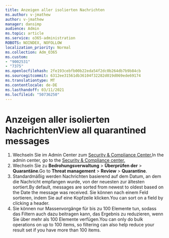 ```yaml
---
title: Anzeigen aller isolierten Nachrichten
ms.author: v-jmathew
author: v-jmathew
manager: dansimp
audience: Admin
ms.topic: article
ms.service: o365-administration
ROBOTS: NOINDEX, NOFOLLOW
localization_priority: Normal
ms.collection: Adm_O365
ms.custom:
- "9002531"
- "7375"
ms.openlocfilehash: 2fe193cebfb00b22eda54f2dc0b264db7b9b84cb
ms.sourcegitcommit: 6312ee31561db36104f32282d019d069ede69174
ms.translationtype: MT
ms.contentlocale: de-DE
ms.lasthandoff: 03/11/2021
ms.locfileid: "50736250"
---
```

# <a name="view-all-quarantined-messages"></a><span data-ttu-id="364ab-102">Anzeigen aller isolierten Nachrichten</span><span class="sxs-lookup"><span data-stu-id="364ab-102">View all quarantined messages</span></span>

1. <span data-ttu-id="364ab-103">Wechseln Sie im Admin Center zum [Security & Compliance Center.](https://go.microsoft.com/fwlink/p/?linkid=2077143)</span><span class="sxs-lookup"><span data-stu-id="364ab-103">In the admin center, go to the [Security & Compliance center.](https://go.microsoft.com/fwlink/p/?linkid=2077143)</span></span>
2. <span data-ttu-id="364ab-104">Wechseln Sie zu **Bedrohungsverwaltung**  >  **Überprüfen der**  >  **Quarantäne**.</span><span class="sxs-lookup"><span data-stu-id="364ab-104">Go to **Threat management** > **Review** > **Quarantine**.</span></span>
3. <span data-ttu-id="364ab-105">Standardmäßig werden Nachrichten basierend auf dem Datum, an dem die Nachricht empfangen wurde, von der neuesten zur ältesten sortiert.</span><span class="sxs-lookup"><span data-stu-id="364ab-105">By default, messages are sorted from newest to oldest based on the Date the message was received.</span></span> <span data-ttu-id="364ab-106">Sie können nach einem Feld sortieren, indem Sie auf eine Kopfzeile klicken.</span><span class="sxs-lookup"><span data-stu-id="364ab-106">You can sort on a field by clicking a header.</span></span>
4. <span data-ttu-id="364ab-107">Sie können nur Massenvorgänge für bis zu 100 Elemente tun, sodass das Filtern auch dazu beitragen kann, das Ergebnis zu reduzieren, wenn Sie über mehr als 100 Elemente verfügen.</span><span class="sxs-lookup"><span data-stu-id="364ab-107">You can only do bulk operations on up to 100 items, so filtering can also help reduce your result set if you have more than 100 items.</span></span>
